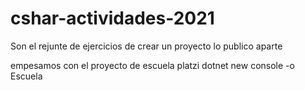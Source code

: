 # cshar-actividades-2021
Son el rejunte de ejercicios de crear un proyecto lo publico aparte 

empesamos con el proyecto de escuela platzi 
dotnet new console -o Escuela